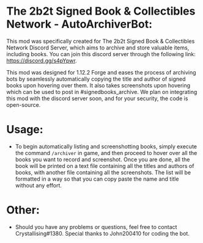 # **The 2b2t Signed Book & Collectibles Network - AutoArchiverBot:**


  This mod was specifically created for The 2b2t Signed Book & Collectibles Network Discord Server, which aims to archive and store valuable items, including books. You can join this discord server through the following link: https://discord.gg/s4pYpwr.

  This mod was designed for 1.12.2 Forge and eases the process of archiving bots by seamlessly automatically copying the title and author of signed books upon hovering over them. It also takes screenshots upon hovering which can be used to post in #signedbooks_archive. We plan on integrating this mod with the discord server soon, and for your security, the code is open-source.

# **Usage:**
- To begin automatically listing and screenshotting books, simply execute the command ```/archiver``` in game, and then proceed to hover over all the books you want to record and screenshot. Once you are done, all the book will be printed on a text file containing all the titles and authors of books, with another file containing all the screenshots. The list will be formatted in a way so that you can copy paste the name and title without any effort.

# **Other:**
- Should you have any problems or questions, feel free to contact Crystallising#1380. Special thanks to John200410 for coding the bot.
